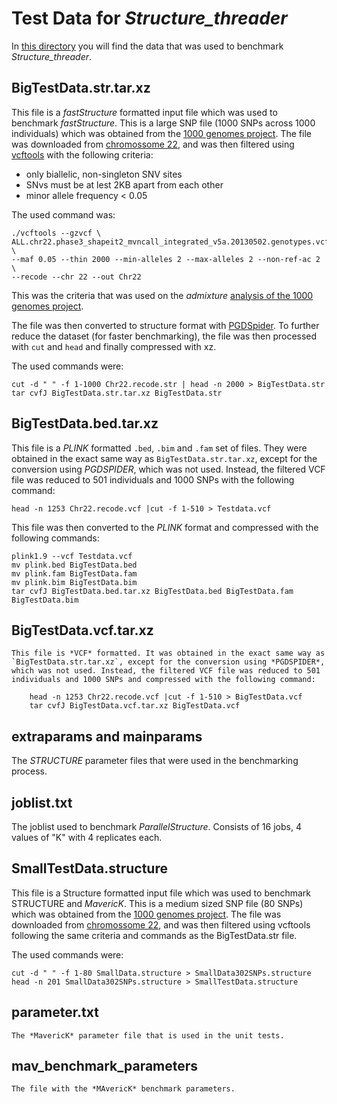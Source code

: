 # Test Data for  *Structure_threader*
In [this directory](https://github.com/StuntsPT/Structure_threader/tree/master/TestData) you will find the data that was used to benchmark *Structure_threader*.


## BigTestData.str.tar.xz
This file is a *fastStructure* formatted input file which was used to benchmark *fastStructure*. This is a large SNP file (1000 SNPs across 1000 individuals) which was obtained from the [1000 genomes project](http://www.1000genomes.org). The file was downloaded from [chromossome 22](http://ftp.1000genomes.ebi.ac.uk/vol1/ftp/release/20130502/ALL.chr22.phase3_shapeit2_mvncall_integrated_v5a.20130502.genotypes.vcf.gz), and was then filtered using [vcftools](https://github.com/vcftools/vcftoolshttps://github.com/vcftools/vcftools) with the following criteria:

* only biallelic, non-singleton SNV sites
* SNvs must be at lest 2KB apart from each other
* minor allele frequency < 0.05

The used command was:

    ./vcftools --gzvcf \
    ALL.chr22.phase3_shapeit2_mvncall_integrated_v5a.20130502.genotypes.vcf.gz \
    --maf 0.05 --thin 2000 --min-alleles 2 --max-alleles 2 --non-ref-ac 2 \
    --recode --chr 22 --out Chr22

This was the criteria that was used on the *admixture* [analysis of the 1000 genomes project](http://ftp.1000genomes.ebi.ac.uk/vol1/ftp/release/20130502/supporting/admixture_files/README.admixture_20141217).

The file was then converted to structure format with [PGDSpider](http://www.cmpg.unibe.ch/software/PGDSpider/).
To further reduce the dataset (for faster benchmarking), the file was then processed with `cut` and `head` and finally compressed with xz.

The used commands were:

    cut -d " " -f 1-1000 Chr22.recode.str | head -n 2000 > BigTestData.str
    tar cvfJ BigTestData.str.tar.xz BigTestData.str


## BigTestData.bed.tar.xz
This file is a *PLINK* formatted `.bed`, `.bim` and `.fam` set of files. They were obtained in the exact same way as `BigTestData.str.tar.xz`, except for the conversion using *PGDSPIDER*, which was not used. Instead, the filtered VCF file was reduced to 501 individuals and 1000 SNPs with the following command:

    head -n 1253 Chr22.recode.vcf |cut -f 1-510 > Testdata.vcf

This file was then converted to the *PLINK* format and compressed with the following commands:

    plink1.9 --vcf Testdata.vcf
    mv plink.bed BigTestData.bed
    mv plink.fam BigTestData.fam
    mv plink.bim BigTestData.bim
    tar cvfJ BigTestData.bed.tar.xz BigTestData.bed BigTestData.fam BigTestData.bim


## BigTestData.vcf.tar.xz
    This file is *VCF* formatted. It was obtained in the exact same way as `BigTestData.str.tar.xz`, except for the conversion using *PGDSPIDER*, which was not used. Instead, the filtered VCF file was reduced to 501 individuals and 1000 SNPs and compressed with the following command:

        head -n 1253 Chr22.recode.vcf |cut -f 1-510 > BigTestData.vcf
        tar cvfJ BigTestData.vcf.tar.xz BigTestData.vcf


## extraparams and mainparams
The *STRUCTURE* parameter files that were used in the benchmarking process.


## joblist.txt
The joblist used to benchmark *ParallelStructure*. Consists of 16 jobs, 4 values of "K" with 4 replicates each.


## SmallTestData.structure
This file is a Structure formatted input file which was used to benchmark STRUCTURE and *MavericK*. This is a medium sized SNP file (80 SNPs) which was obtained from the [1000 genomes project](http://www.1000genomes.org). The file was downloaded from [chromossome 22](http://ftp.1000genomes.ebi.ac.uk/vol1/ftp/release/20130502/ALL.chr22.phase3_shapeit2_mvncall_integrated_v5a.20130502.genotypes.vcf.gz), and was then filtered using vcftools following the same criteria and commands as the BigTestData.str file.


The used commands were:

    cut -d " " -f 1-80 SmallData.structure > SmallData302SNPs.structure
    head -n 201 SmallData302SNPs.structure > SmallTestData.structure


## parameter.txt
    The *MavericK* parameter file that is used in the unit tests.


## mav_benchmark_parameters
    The file with the *MAvericK* benchmark parameters.
